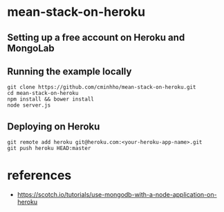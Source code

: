 # mean-stack-on-heroku

## Setting up a free account on Heroku and MongoLab

## Running the example locally
```
git clone https://github.com/cminhho/mean-stack-on-heroku.git
cd mean-stack-on-heroku
npm install && bower install
node server.js
```

## Deploying on Heroku
```
git remote add heroku git@heroku.com:<your-heroku-app-name>.git
git push heroku HEAD:master
```

# references
- https://scotch.io/tutorials/use-mongodb-with-a-node-application-on-heroku
